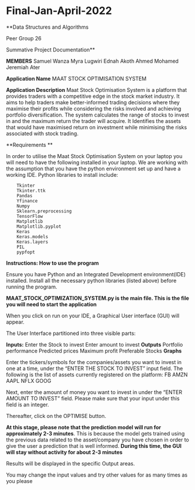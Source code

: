 # Final-Jan-April-2022
**Data Structures and Algorithms

Peer Group 26

Summative Project Documentation**

**MEMBERS**
Samuel Wanza
Myra Lugwiri
Ednah Akoth
Ahmed Mohamed
Jeremiah Ater



**Application Name**
MAAT STOCK OPTIMISATION SYSTEM

**Application Description**
Maat Stock Optimisation System is a  platform that provides traders with a competitive edge in the stock market industry. It aims to help traders make better-informed trading decisions where they maximise their profits while considering the risks involved and achieving portfolio diversification. The system calculates the range of stocks to invest in and the maximum return the trader will acquire. It Identifies the assets that would have maximised return on investment while minimising the risks associated with stock trading.

**Requirements **

In order to utilise the Maat Stock Optimisation System on your laptop you will need to have the following installed in your laptop. We are working with the assumption that you have the python environment set up and have a working IDE.
Python libraries to install include:

        Tkinter 
        Tkinter.ttk
        Pandas
        Yfinance
        Numpy
        Sklearn.preprocessing
        TensorFlow
        Matplotlib
        Matplotlib.pyplot
        Keras
        Keras.models
        Keras.layers
        PIL
        pypfopt


**Instructions: How to use the program**



Ensure you have Python and an Integrated Development environment(IDE) installed.
Install all the necessary python libraries (listed above) before running the program.

**MAAT_STOCK_OPTIMIZATION_SYSTEM.py is the main file. This is the file you will need to start the application**

When you click on run on your IDE, a Graphical User interface (GUI) will appear.

The User Interface partitioned into three visible parts:

**Inputs:**
        Enter the Stock to invest
        Enter amount to invest
**Outputs**
        Portfolio performance
        Predicted prices
        Maximum profit
        Preferable Stocks
**Graphs**

Enter the tickers/symbols for the companies/assets you want to invest in one at a time, under the “ENTER THE STOCK TO INVEST” input field. The following is the list of assets currently registered on the platform:
        FB
        AMZN 
        AAPL 
        NFLX
        GOOG

Next, enter the amount of money you want to invest in under the “ENTER AMOUNT TO INVEST” field. Please make sure that your input under this field is an integer. 

Thereafter, click on the OPTIMISE button. 

**At this stage, please note that the prediction model will run for approximately 2-3 minutes**. This is because the model gets trained using the previous data related to the asset/company you have chosen in order to give the user a prediction that is well informed. **During this time, the GUI will stay without activity for about 2-3 minutes**

Results will be displayed in the specific Output areas. 

You may change the input values and try other values for as many times as you please


